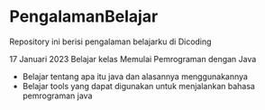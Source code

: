 # PengalamanBelajar
Repository ini berisi pengalaman belajarku di Dicoding

17 Januari 2023
Belajar kelas Memulai Pemrograman dengan Java
 * Belajar tentang apa itu java dan alasannya menggunakannya
 * Belajar tools yang dapat digunakan untuk menjalankan bahasa pemrograman java
 
